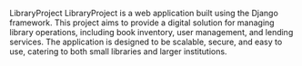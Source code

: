 LibraryProject
LibraryProject is a web application built using the Django framework. This project aims to provide a digital solution for managing library operations, including book inventory, user management, and lending services. The application is designed to be scalable, secure, and easy to use, catering to both small libraries and larger institutions.
